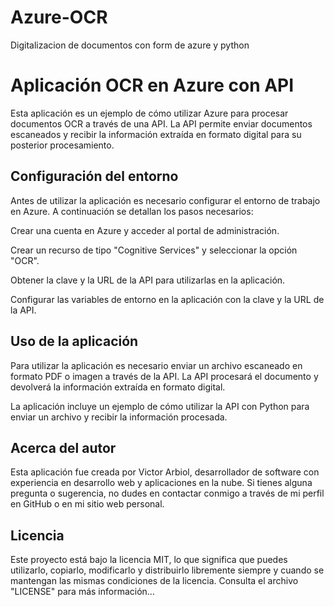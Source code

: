 # Azure-OCR
Digitalizacion de documentos con form de azure y python


# Aplicación OCR en Azure con API
Esta aplicación es un ejemplo de cómo utilizar Azure para procesar documentos OCR a través de una API. La API permite enviar documentos escaneados y recibir la información extraída en formato digital para su posterior procesamiento.

## Configuración del entorno
Antes de utilizar la aplicación es necesario configurar el entorno de trabajo en Azure. A continuación se detallan los pasos necesarios:

Crear una cuenta en Azure y acceder al portal de administración.

Crear un recurso de tipo "Cognitive Services" y seleccionar la opción "OCR".

Obtener la clave y la URL de la API para utilizarlas en la aplicación.

Configurar las variables de entorno en la aplicación con la clave y la URL de la API.

## Uso de la aplicación
Para utilizar la aplicación es necesario enviar un archivo escaneado en formato PDF o imagen a través de la API. La API procesará el documento y devolverá la información extraída en formato digital.

La aplicación incluye un ejemplo de cómo utilizar la API con Python para enviar un archivo y recibir la información procesada.

## Acerca del autor
Esta aplicación fue creada por Victor Arbiol, desarrollador de software con experiencia en desarrollo web y aplicaciones en la nube. Si tienes alguna pregunta o sugerencia, no dudes en contactar conmigo a través de mi perfil en GitHub o en mi sitio web personal.

## Licencia
Este proyecto está bajo la licencia MIT, lo que significa que puedes utilizarlo, copiarlo, modificarlo y distribuirlo libremente siempre y cuando se mantengan las mismas condiciones de la licencia. Consulta el archivo "LICENSE" para más información...

